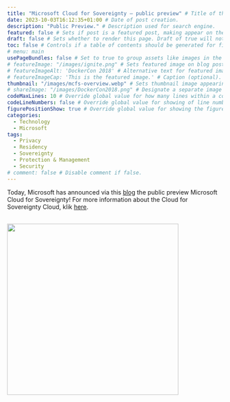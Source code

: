 ```yaml
---
title: "Microsoft Cloud for Sovereignty – public preview" # Title of the blog post.
date: 2023-10-03T16:12:35+01:00 # Date of post creation.
description: "Public Preview." # Description used for search engine.
featured: false # Sets if post is a featured post, making appear on the home page side bar.
draft: false # Sets whether to render this page. Draft of true will not be rendered.
toc: false # Controls if a table of contents should be generated for first-level links automatically.
# menu: main
usePageBundles: false # Set to true to group assets like images in the same folder as this post.
# featureImage: "/images/ignite.png" # Sets featured image on blog post.
# featureImageAlt: 'DockerCon 2018' # Alternative text for featured image.
# featureImageCap: 'This is the featured image.' # Caption (optional).
thumbnail: "/images/mcfs-overview.webp" # Sets thumbnail image appearing inside card on homepage.
# shareImage: "/images/DockerCon2018.png" # Designate a separate image for social media sharing.
codeMaxLines: 10 # Override global value for how many lines within a code block before auto-collapsing.
codeLineNumbers: false # Override global value for showing of line numbers within code block.
figurePositionShow: true # Override global value for showing the figure label.
categories:
  - Technology
  - Microsoft
tags:
  - Privacy
  - Residency
  - Sovereignty
  - Protection & Management
  - Security 
# comment: false # Disable comment if false.
---
```


Today, Microsoft has announced via this <a href="https://azure.microsoft.com/en-us/updates/?query=AKS">blog</a> the public preview Microsoft Cloud for Sovereignty! 
For more information about the Cloud for Sovereignty Cloud, klik <a href="https://www.microsoft.com/en-us/industry/sovereignty/cloud">here</a>.
<br><br>

<img src="/images/mcfs-overview.webp" width="400" height="400">

<br>
<br>

